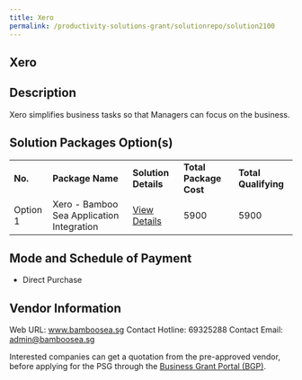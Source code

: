 ```yaml
---
title: Xero
permalink: /productivity-solutions-grant/solutionrepo/solution2100
---
```


## Xero

## Description

Xero simplifies business tasks so that Managers can focus on the business.

## Solution Packages Option(s)

<table>
<tr>
<td><b>No.</b></td>
<td><b>Package Name</b></td>
<td><b>Solution Details</b></td>
<td><b>Total Package Cost</b></td>
<td><b>Total Qualifying</b></td>
</tr>
<tr>
<td>Option 1</td>
<td>Xero - Bamboo Sea Application Integration</td>
<td><a href='https://www.gobusiness.gov.sg/images/psg/Bamboo20200550_Desensitised_Annex_3_Part_5.pdf'>View Details</a></td>
<td>5900</td>
<td>5900</td>
</tr>
</table>

## Mode and Schedule of Payment

 - Direct Purchase

## Vendor Information

 Web URL: www.bamboosea.sg 
Contact Hotline: 69325288 
Contact Email: admin@bamboosea.sg 


Interested companies can get a quotation from the pre-approved vendor, before applying for the PSG through the <a href='https://www.businessgrants.gov.sg/'>Business Grant Portal (BGP)</a>.

<script src="/jquery/resize-tables.js"></script>

